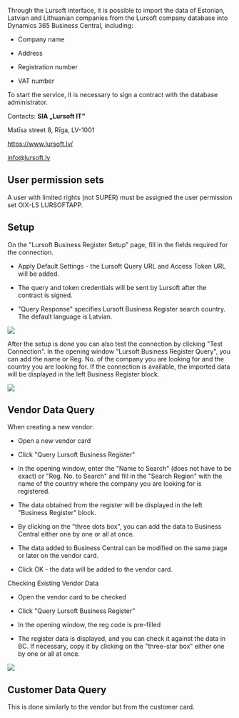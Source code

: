 Through the Lursoft interface, it is possible to import the data of Estonian, Latvian and Lithuanian companies from the Lursoft company database into Dynamics 365 Business Central, including:

-   Company name

-   Address

-   Registration number

-   VAT number

To start the service, it is necessary to sign a contract with the database administrator.

Contacts: 
**SIA „Lursoft IT”**

Matīsa street 8, Rīga, LV-1001

https://www.lursoft.lv/

<info@lursoft.lv>

## User permission sets

A user with limited rights (not SUPER) must be assigned the user permission set OIX-LS LURSOFTAPP.

## Setup

On the "Lursoft Business Register Setup" page, fill in the fields required for the connection.

-   Apply Default Settings - the Lursoft Query URL and Access Token URL will be added.

-   The query and token credentials will be sent by Lursoft after the contract is signed.

-   "Query Response" specifies Lursoft Business Register search country. The default language is Latvian.

![][1]

After the setup is done you can also test the connection by clicking "Test Connection". In the opening window "Lursoft Business Register Query", you can add the name or Reg. No. of the company you are looking for and the country you are looking for. If the connection is available, the imported data will be displayed in the left Business Register block.

![][2]

## Vendor Data Query

When creating a new vendor:

-   Open a new vendor card

-   Click "Query Lursoft Business Register"

-   In the opening window, enter the "Name to Search" (does not have to be exact) or "Reg. No. to Search" and fill in the "Search Region" with the name of the country where the company you are looking for is registered.

-   The data obtained from the register will be displayed in the left "Business Register" block.

-   By clicking on the "three dots box", you can add the data to Business Central either one by one or all at once.

-   The data added to Business Central can be modified on the same page or later on the vendor card.

-   Click OK - the data will be added to the vendor card.

Checking Existing Vendor Data

-   Open the vendor card to be checked

-   Click "Query Lursoft Business Register"

-   In the opening window, the reg code is pre-filled

-   The register data is displayed, and you can check it against the data in BC. If necessary, copy it by clicking on the "three-star box" either one by one or all at once.

![][3]

## Customer Data Query

This is done similarly to the vendor but from the customer card.

[mailto:info@lursoft.lv]: mailto:info@lursoft.lv

[1]: ./media/image1.en.png
[2]: ./media/image2.en.png
[3]: ./media/image3.en.png
